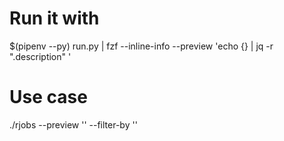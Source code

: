 
# Run it with
$(pipenv --py) run.py  | fzf --inline-info --preview 'echo {} | jq -r ".description" '

# Use case 

./rjobs --preview '' --filter-by ''
